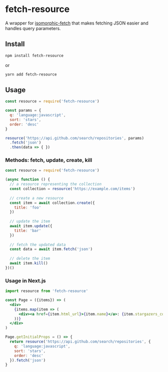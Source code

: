 # fetch-resource

A wrapper for [isomorphic-fetch](https://www.npmjs.com/package/isomorphic-fetch) that makes fetching JSON easier and handles query parameters.

## Install

```sh
npm install fetch-resource
```

or

```sh
yarn add fetch-resource
```

## Usage

```js
const resource = require('fetch-resource')

const params = {
  q: 'language:javascript',
  sort: 'stars',
  order: 'desc'
}

resource('https://api.github.com/search/repositories', params)
  .fetch('json')
  .then(data => { })
```

### Methods: fetch, update, create, kill

```js
const resource = require('fetch-resource')

(async function () {
  // a resource representing the collection
  const collection = resource('https://example.com/items')
  
  // create a new resource
  const item = await collection.create({
    title: 'foo'
  })
  
  // update the item
  await item.update({
    title: 'bar'
  })
  
  // fetch the updated data
  const data = await item.fetch('json')
  
  // delete the item
  await item.kill()
})()
```

### Usage in Next.js

```jsx
import resource from 'fetch-resource'

const Page = ({items}) => (
  <div>
    {items.map(item => (
      <div><a href={item.html_url}>{item.name}</a>: {item.stargazers_count}</div>
    ))}
  </div>
)

Page.getInitialProps = () => {
  return resource('https://api.github.com/search/repositories', {
    q: 'language:javascript',
    sort: 'stars',
    order: 'desc'
  }).fetch('json')
}
```
